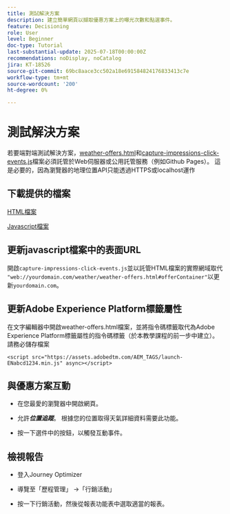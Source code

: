 ```yaml
---
title: 測試解決方案
description: 建立簡單網頁以擷取優惠方案上的曝光次數和點選事件。
feature: Decisioning
role: User
level: Beginner
doc-type: Tutorial
last-substantial-update: 2025-07-18T00:00:00Z
recommendations: noDisplay, noCatalog
jira: KT-18526
source-git-commit: 69bc8aace3cc502a18e691584824176833413c7e
workflow-type: tm+mt
source-wordcount: '200'
ht-degree: 0%

---
```


# 測試解決方案

若要端對端測試解決方案，[weather-offers.html](assets/weather-offers.html)和[capture-impressions-click-events.js](assets/capture-impressions-click-events.js)檔案必須託管於Web伺服器或公用託管服務（例如Github Pages）。 這是必要的，因為瀏覽器的地理位置API只能透過HTTPS或localhost運作

## 下載提供的檔案

[HTML檔案](assets/weather-offers.html)

[Javascript檔案](assets/capture-impressions-click-events.js)

## 更新javascript檔案中的表面URL

開啟`capture-impressions-click-events.js`並以託管HTML檔案的實際網域取代` "web://yourdomain.com/weather/weather-offers.html#offerContainer"`以更新`yourdomain.com`。


## 更新Adobe Experience Platform標籤屬性

在文字編輯器中開啟weather-offers.html檔案，並將指令碼標籤取代為Adobe Experience Platform標籤屬性的指令碼標籤（於本教學課程的前一步中建立）。 請務必儲存檔案

```
<script src="https://assets.adobedtm.com/AEM_TAGS/launch-ENabcd1234.min.js" async></script>
```

## 與優惠方案互動

- 在您最愛的瀏覽器中開啟網頁。

- 允許&#x200B;_**位置追蹤**_。 根據您的位置取得天氣詳細資料需要此功能。

- 按一下選件中的按鈕，以觸發互動事件。

## 檢視報告

- 登入Journey Optimizer

- 導覽至「歷程管理」 ->「行銷活動」

- 按一下行銷活動，然後從報表功能表中選取適當的報表。
